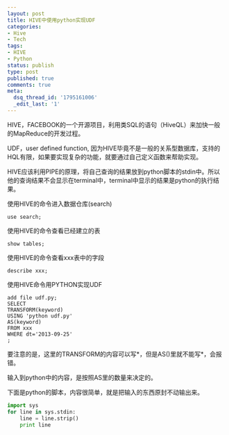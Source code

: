```yaml
---
layout: post
title: HIVE中使用python实现UDF
categories:
- Hive
- Tech
tags:
- HIVE
- Python
status: publish
type: post
published: true
comments: true
meta:
  dsq_thread_id: '1795161006'
  _edit_last: '1'
---
```

HIVE，FACEBOOK的一个开源项目，利用类SQL的语句（HiveQL）来加快一般的MapReduce的开发过程。

UDF，user defined function, 因为HIVE毕竟不是一般的关系型数据库，支持的HQL有限，如果要实现复杂的功能，就要通过自己定义函数来帮助实现。

HIVE应该利用PIPE的原理，将自己查询的结果放到python脚本的stdin中。所以他的查询结果不会显示在terminal中，terminal中显示的结果是python的执行结果。

使用HIVE的命令进入数据仓库(search)

```
use search;
```

使用HIVE的命令查看已经建立的表

```
show tables;
```

使用HIVE的命令查看xxx表中的字段

```
describe xxx;
```

使用HIVE命令用PYTHON实现UDF

```
add file udf.py;
SELECT 
TRANSFORM(keyword)
USING 'python udf.py'
AS(keyword)
FROM xxx
WHERE dt='2013-09-25'
;
```

要注意的是，这里的TRANSFORM的内容可以写\*，但是AS()里就不能写\*，会报错。

输入到python中的内容，是按照AS里的数量来决定的。

下面是python的脚本，内容很简单，就是把输入的东西原封不动输出来。

``` python udf.py
import sys
for line in sys.stdin:
    line = line.strip()
    print line
```